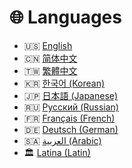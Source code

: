 # 🌐 Languages

* 🇺🇸 [English](en/)
* 🇨🇳 [简体中文](zh/)
* 🇹🇼 [繁體中文](zh-tw/)
* 🇰🇷 [한국어 (Korean)](ko/)
* 🇯🇵 [日本語 (Japanese)](ja/)
* 🇷🇺 [Русский (Russian)](ru/)
* 🇫🇷 [Français (French)](fr/)
* 🇩🇪 [Deutsch (German)](de/)
* 🇸🇦 [العربية (Arabic)](ar/)
* 🏛️ [Latina (Latin)](la/)
